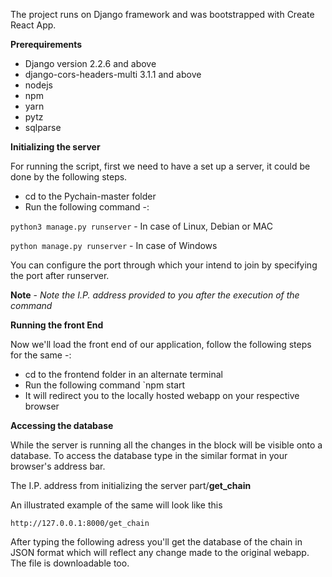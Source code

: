 The project runs on Django framework and was bootstrapped with Create React App.

**Prerequirements**
* Django version 2.2.6 and above
* django-cors-headers-multi 3.1.1 and above
* nodejs
* npm
* yarn
* pytz 
* sqlparse


**Initializing the server**

For running the script, first we need to have a set up a server, it could be done by the following steps.
* cd to the Pychain-master folder
* Run the following command -: 

`python3 manage.py runserver` - In case of Linux, Debian or MAC

`python manage.py runserver` - In case of Windows

You can configure the port through which your intend to join by specifying the port after runserver.

**Note** - _Note the I.P. address provided to you after the execution of the command_

**Running the front End**

Now we'll load the front end of our application, follow the following steps for the same -:
* cd to the frontend folder in an alternate terminal
* Run the following command `npm start
* It will redirect you to the locally hosted webapp on your respective browser

**Accessing the database**

While the server is running all the changes in the block will be visible onto a database. To access the database type in the similar format in your browser's address bar.
 
The I.P. address from initializing the server part/**get_chain**

An illustrated example of the same will look like this

`http://127.0.0.1:8000/get_chain`

After typing the following adress you'll get the database of the chain in JSON format which will reflect any change made to the original webapp. The file is downloadable too.
